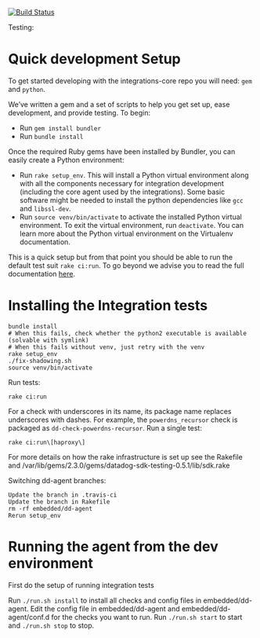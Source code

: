 [![Build Status](https://travis-ci.org/StackVista/sts-agent-integrations-core.svg?branch=master)](https://travis-ci.org/StackVista/sts-agent-integrations-core)

Testing:

# Quick development Setup

To get started developing with the integrations-core repo you will need: `gem` and `python`.

We’ve written a gem and a set of scripts to help you get set up, ease development, and provide testing. To begin:

- Run `gem install bundler`
- Run `bundle install`

Once the required Ruby gems have been installed by Bundler, you can easily create a Python environment:

- Run `rake setup_env`. This will install a Python virtual environment along
  with all the components necessary for integration development (including the
  core agent used by the integrations). Some basic software might be needed to
  install the python dependencies like `gcc` and `libssl-dev`.
- Run `source venv/bin/activate` to activate the installed Python virtual
  environment. To exit the virtual environment, run `deactivate`. You can learn
  more about the Python virtual environment on the Virtualenv documentation.

This is a quick setup but from that point you should be able to run the default test suit `rake ci:run`.
To go beyond we advise you to read the full documentation [here](http://docs.datadoghq.com/guides/integration_sdk/).

# Installing the Integration tests

    bundle install
    # When this fails, check whether the python2 executable is available (solvable with symlink)
    # When this fails without venv, just retry with the venv
    rake setup_env
    ./fix-shadowing.sh
    source venv/bin/activate

Run tests:

    rake ci:run

For a check with underscores in its name, its package name replaces underscores with dashes. For example, the `powerdns_recursor` check is packaged as `dd-check-powerdns-recursor`.
Run a single test:

    rake ci:run\[haproxy\]

For more details on how the rake infrastructure is set up see the Rakefile and /var/lib/gems/2.3.0/gems/datadog-sdk-testing-0.5.1/lib/sdk.rake

Switching dd-agent branches:

    Update the branch in .travis-ci
    Update the branch in Rakefile
    rm -rf embedded/dd-agent
    Rerun setup_env

# Running the agent from the dev environment

First do the setup of running integration tests

Run `./run.sh install` to install all checks and config files in embedded/dd-agent.
Edit the config file in embedded/dd-agent and embedded/dd-agent/conf.d for the checks you want to run.
Run `./run.sh start` to start and `./run.sh stop` to stop.
